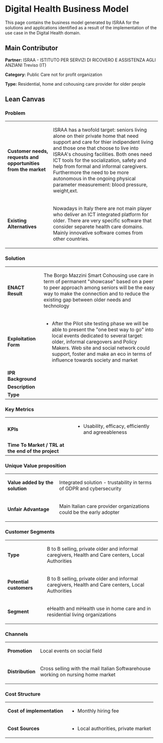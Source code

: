 # Digital Health Business Model

This page contains the business model generated by ISRAA for the solutions and applications identified as a result of the implementation of the use case in the Digital Health domain.

## Main Contributor

**Partner:** ISRAA - ISTITUTO PER SERVIZI DI RICOVERO E ASSISTENZA AGLI ANZIANI Treviso (IT)

**Category:** Public Care not for profit organization

**Type:** Residential, home and cohousing care provider for older people

## Lean Canvas

### Problem

<table>
  <tr>
    <td rowspan="1">
      <b>Customer needs, requests and opportunities from the market</b>
    </td>
    <td rowspan="1">
      <p>
        ISRAA has a twofold target: seniors living alone on their private home that need support and care for thier indipendent living and those one that choose to live into ISRAA's chousing facilities. Both ones need ICT tools for the socialization, safety and help from formal and informal caregivers. Furthermore the need to be more autonomous in the ongoing physical parameter measurement: blood pressure, weight,ext.

</p>
    </td>
  </tr>
  <tr>
    <td rowspan="1">
      <b>Existing Alternatives</b> </td>
    <td rowspan="1">
      <p>
        
Nowadays in Italy there are not main player who deliver an ICT integrated platform for older. There are very specific software that consider separete health care domains. Mainly innovative software comes from other countries.

  </p>
    </td>
      </tr>
</table>

### Solution

<table>
  <tr>
    <td rowspan="1">
      <b>ENACT Result</b>
    </td>
    <td rowspan="1">
      <p>The Borgo Mazzini Smart Cohousing use care in term of permanent "showcase" based on a peer to peer approach among seniors will be the easy way to make the connection and to reduce the existing gap between older needs and technology </p>
    </td>
  </tr>
  <tr>
    <td rowspan="1">
      <b>Exploitation Form</b> </td>
    <td rowspan="1">
      <p>

<ul>
<li> After the Pilot site testing phase we will be able to present the "one best way to go" into local events dedicated to several target: older, informal caregovers and Policy Makers. Web site and social network could support, foster and make an eco in terms of influence towards society and market </li>

 </p>
    </td>
      </tr>
    <tr>
    <td rowspan="1">
      <b>IPR Background </b> </td>
    <td rowspan="1">
      <p></p>
    </td>
      </tr>
   <tr>
    <td rowspan="1">
      <b>Description </b> </td>
    <td rowspan="1">
      <p></p>
    </td>
      </tr>
     <tr>
    <td rowspan="1">
      <b>Type</b> </td>
    <td rowspan="1">
      <p> </p>
    </td>
      </tr>
</table>

### Key Metrics

<table>
  <tr>
    <td rowspan="1">
      <b>KPIs</b>
    </td>
    <td rowspan="1">
      <p>
     <ul>   
       <li> Usability, efficacy, efficiently and agreeableness</li>

</ul>
      
   </p>
    </td>
      </tr>
    <tr>
    <td rowspan="1">
      <b>Time To Market / TRL at the end of the project</b>
    </td>
    <td rowspan="1">
      <p> </p>
    </td>
      </tr>    
  </table>

### Unique Value proposition

<table>
  <tr>
    <td rowspan="1">
      <b>Value added by the solution</b>
    </td>
    <td rowspan="1">
      <p>
Integrated solution - trustability in terms of GDPR and cybersecurity </p>
    </td>
  </tr>
  <tr>
    <td rowspan="1">
      <b>Unfair Advantage</b>
    </td>
    <td rowspan="1">
      <p>Main Italian care provider organizations could be the early adopter  </p>
    </td>
  </tr>
</table>

### Customer Segments

<table>
  <tr>
    <td rowspan="1">
      <b>Type</b>
    </td>
    <td rowspan="1">
      <p>B to B selling, private older and informal caregivers, Health and Care centers, Local Authorities</p>
    </td>
  </tr>
    <tr>
    <td rowspan="1">
      <b>Potential customers</b>
    </td>
    <td rowspan="1">
      <p>
      B to B selling, private older and informal caregivers, Health and Care centers, Local Authorities</p>
    </td>
  </tr>
  <tr>
    <td rowspan="1">
      <b>Segment</b>
    </td>
    <td rowspan="1">
      <p>eHealth and mHealth use in home care and in residential living organizations
    </p>
    </td>
  </tr>
</table>

### Channels
<table>
  <tr>
    <td rowspan="1">
      <b>Promotion</b>
    </td>
    <td rowspan="1">
      <p>

Local events on social field
     </p>
    </td>
  </tr>
   <tr>
    <td rowspan="1">
      <b>Distribution</b>
    </td>
    <td rowspan="1">
      <p>
 
Cross selling with the mail Italian Softwarehouse working on nursing home market
   </p>
    </td>
  </tr>
</table>

### Cost Structure
<table>
  <tr>
    <td rowspan="1">
      <b>Cost of implementation </b>
    </td>
    <td rowspan="1">
      <p>
<ul>
  <li>Monthly hiring fee</li>

</ul>
  </p>
    </td>
  </tr>
   <tr>
    <td rowspan="1">
      <b> Cost Sources</b>
    </td>
    <td rowspan="1">
      <p>
<ul>
  <li>Local authorities, private market</li>
        
</ul>
     </p>
    </td>
  </tr>
</table>


